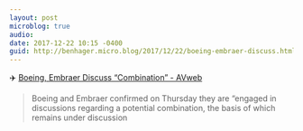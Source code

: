 ```yaml
---
layout: post
microblog: true
audio: 
date: 2017-12-22 10:15 -0400
guid: http://benhager.micro.blog/2017/12/22/boeing-embraer-discuss.html
---
```

✈️ [Boeing, Embraer Discuss “Combination” - AVweb](https://www.avweb.com/avwebflash/news/Boeing-Embraer-Discuss-Combination-230080-1.html)

> Boeing and Embraer confirmed on Thursday they are “engaged in discussions regarding a potential combination, the basis of which remains under discussion
